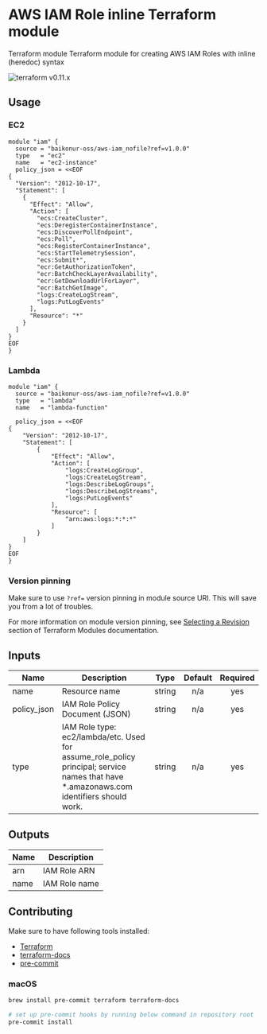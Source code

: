 # AWS IAM Role inline Terraform module

Terraform module Terraform module for creating AWS IAM Roles with inline (heredoc) syntax

![terraform v0.11.x](https://img.shields.io/badge/terraform-v0.11.x-brightgreen.svg)

## Usage

### EC2
```HCL
module "iam" {
  source = "baikonur-oss/aws-iam_nofile?ref=v1.0.0"
  type   = "ec2"
  name   = "ec2-instance"
  policy_json = <<EOF
{
  "Version": "2012-10-17",
  "Statement": [
    {
      "Effect": "Allow",
      "Action": [
        "ecs:CreateCluster",
        "ecs:DeregisterContainerInstance",
        "ecs:DiscoverPollEndpoint",
        "ecs:Poll",
        "ecs:RegisterContainerInstance",
        "ecs:StartTelemetrySession",
        "ecs:Submit*",
        "ecr:GetAuthorizationToken",
        "ecr:BatchCheckLayerAvailability",
        "ecr:GetDownloadUrlForLayer",
        "ecr:BatchGetImage",
        "logs:CreateLogStream",
        "logs:PutLogEvents"
      ],
      "Resource": "*"
    }
  ]
}
EOF
}
```

### Lambda
```HCL
module "iam" {
  source = "baikonur-oss/aws-iam_nofile?ref=v1.0.0"
  type   = "lambda"
  name   = "lambda-function"

  policy_json = <<EOF
{
    "Version": "2012-10-17",
    "Statement": [
        {
            "Effect": "Allow",
            "Action": [
                "logs:CreateLogGroup",
                "logs:CreateLogStream",
                "logs:DescribeLogGroups",
                "logs:DescribeLogStreams",
                "logs:PutLogEvents"
            ],
            "Resource": [
                "arn:aws:logs:*:*:*"
            ]
        }
    ]
}
EOF
}
```

### Version pinning
Make sure to use `?ref=` version pinning in module source URI.
This will save you from a lot of troubles.

For more information on module version pinning, see [Selecting a Revision](https://www.terraform.io/docs/modules/sources.html#selecting-a-revision) section of Terraform Modules documentation.


<!-- Documentation below is generated by pre-commit, do not overwrite manually -->
<!-- BEGINNING OF PRE-COMMIT-TERRAFORM DOCS HOOK -->
## Inputs

| Name | Description | Type | Default | Required |
|------|-------------|:----:|:-----:|:-----:|
| name | Resource name | string | n/a | yes |
| policy\_json | IAM Role Policy Document (JSON) | string | n/a | yes |
| type | IAM Role type: ec2/lambda/etc. Used for assume_role_policy principal; service names that have *.amazonaws.com identifiers should work. | string | n/a | yes |

## Outputs

| Name | Description |
|------|-------------|
| arn | IAM Role ARN |
| name | IAM Role name |

<!-- END OF PRE-COMMIT-TERRAFORM DOCS HOOK -->

## Contributing

Make sure to have following tools installed:
- [Terraform](https://www.terraform.io/)
- [terraform-docs](https://github.com/segmentio/terraform-docs)
- [pre-commit](https://pre-commit.com/)

### macOS
```bash
brew install pre-commit terraform terraform-docs

# set up pre-commit hooks by running below command in repository root
pre-commit install
```
